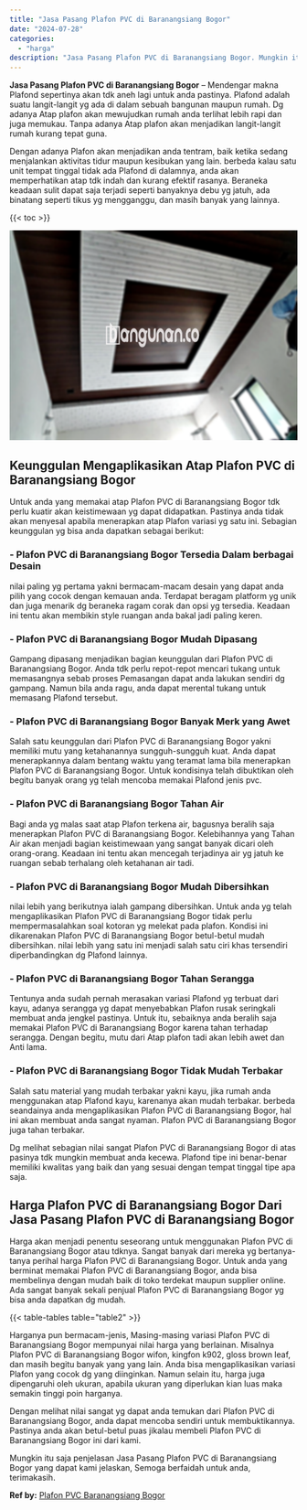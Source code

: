```yaml
---
title: "Jasa Pasang Plafon PVC di Baranangsiang Bogor"
date: "2024-07-28"
categories: 
  - "harga"
description: "Jasa Pasang Plafon PVC di Baranangsiang Bogor. Mungkin itu saja penjelasan Jasa Pasang Plafon PVC di Baranangsiang Bogor yang dapat kami jelaskan, Semoga ber..."
---
```


**Jasa Pasang Plafon PVC di Baranangsiang Bogor** – Mendengar makna Plafond sepertinya akan tdk aneh lagi untuk anda pastinya. Plafond adalah suatu langit-langit yg ada di dalam sebuah bangunan maupun rumah. Dg adanya Atap plafon akan mewujudkan rumah anda terlihat lebih rapi dan juga memukau. Tanpa adanya Atap plafon akan menjadikan langit-langit rumah kurang tepat guna.

Dengan adanya Plafon akan menjadikan anda tentram, baik ketika sedang menjalankan aktivitas tidur maupun kesibukan yang lain. berbeda kalau satu unit tempat tinggal tidak ada Plafond di dalamnya, anda akan memperhatikan atap tdk indah dan kurang efektif rasanya. Beraneka keadaan sulit dapat saja terjadi seperti banyaknya debu yg jatuh, ada binatang seperti tikus yg mengganggu, dan masih banyak yang lainnya.

{{< toc >}}

![Jasa Pasang Plafon PVC di Baranangsiang Bogor](/images/flafond-pvc-murah05.png)

## Keunggulan Mengaplikasikan Atap Plafon PVC di Baranangsiang Bogor

Untuk anda yang memakai atap Plafon PVC di Baranangsiang Bogor tdk perlu kuatir akan keistimewaan yg dapat didapatkan. Pastinya anda tidak akan menyesal apabila menerapkan atap Plafon variasi yg satu ini. Sebagian keunggulan yg bisa anda dapatkan sebagai berikut:

### \- Plafon PVC di Baranangsiang Bogor Tersedia Dalam berbagai Desain

nilai paling yg pertama yakni bermacam-macam desain yang dapat anda pilih yang cocok dengan kemauan anda. Terdapat beragam platform yg unik dan juga menarik dg beraneka ragam corak dan opsi yg tersedia. Keadaan ini tentu akan membikin style ruangan anda bakal jadi paling keren.

### \- Plafon PVC di Baranangsiang Bogor Mudah Dipasang

Gampang dipasang menjadikan bagian keunggulan dari Plafon PVC di Baranangsiang Bogor. Anda tdk perlu repot-repot mencari tukang untuk memasangnya sebab proses Pemasangan dapat anda lakukan sendiri dg gampang. Namun bila anda ragu, anda dapat merental tukang untuk memasang Plafond tersebut.

### \- Plafon PVC di Baranangsiang Bogor Banyak Merk yang Awet

Salah satu keunggulan dari Plafon PVC di Baranangsiang Bogor yakni memiliki mutu yang ketahanannya sungguh-sungguh kuat. Anda dapat menerapkannya dalam bentang waktu yang teramat lama bila menerapkan Plafon PVC di Baranangsiang Bogor. Untuk kondisinya telah dibuktikan oleh begitu banyak orang yg telah mencoba memakai Plafond jenis pvc.

### \- Plafon PVC di Baranangsiang Bogor Tahan Air

Bagi anda yg malas saat atap Plafon terkena air, bagusnya beralih saja menerapkan Plafon PVC di Baranangsiang Bogor. Kelebihannya yang Tahan Air akan menjadi bagian keistimewaan yang sangat banyak dicari oleh orang-orang. Keadaan ini tentu akan mencegah terjadinya air yg jatuh ke ruangan sebab terhalang oleh ketahanan air tadi.

### \- Plafon PVC di Baranangsiang Bogor Mudah Dibersihkan

nilai lebih yang berikutnya ialah gampang dibersihkan. Untuk anda yg telah mengaplikasikan Plafon PVC di Baranangsiang Bogor tidak perlu mempermasalahkan soal kotoran yg melekat pada plafon. Kondisi ini dikarenakan Plafon PVC di Baranangsiang Bogor betul-betul mudah dibersihkan. nilai lebih yang satu ini menjadi salah satu ciri khas tersendiri diperbandingkan dg Plafond lainnya.

### \- Plafon PVC di Baranangsiang Bogor Tahan Serangga

Tentunya anda sudah pernah merasakan variasi Plafond yg terbuat dari kayu, adanya serangga yg dapat menyebabkan Plafon rusak seringkali membuat anda jengkel pastinya. Untuk itu, sebaiknya anda beralih saja memakai Plafon PVC di Baranangsiang Bogor karena tahan terhadap serangga. Dengan begitu, mutu dari Atap plafon tadi akan lebih awet dan Anti lama.

### \- Plafon PVC di Baranangsiang Bogor Tidak Mudah Terbakar

Salah satu material yang mudah terbakar yakni kayu, jika rumah anda menggunakan atap Plafond kayu, karenanya akan mudah terbakar. berbeda seandainya anda mengaplikasikan Plafon PVC di Baranangsiang Bogor, hal ini akan membuat anda sangat nyaman. Plafon PVC di Baranangsiang Bogor juga tahan terbakar.

Dg melihat sebagian nilai sangat Plafon PVC di Baranangsiang Bogor di atas pasinya tdk mungkin membuat anda kecewa. Plafond tipe ini benar-benar memiliki kwalitas yang baik dan yang sesuai dengan tempat tinggal tipe apa saja.

## Harga Plafon PVC di Baranangsiang Bogor Dari Jasa Pasang Plafon PVC di Baranangsiang Bogor

Harga akan menjadi penentu seseorang untuk menggunakan Plafon PVC di Baranangsiang Bogor atau tdknya. Sangat banyak dari mereka yg bertanya-tanya perihal harga Plafon PVC di Baranangsiang Bogor. Untuk anda yang berminat memakai Plafon PVC di Baranangsiang Bogor, anda bisa membelinya dengan mudah baik di toko terdekat maupun supplier online. Ada sangat banyak sekali penjual Plafon PVC di Baranangsiang Bogor yg bisa anda dapatkan dg mudah.

{{< table-tables table="table2" >}}

Harganya pun bermacam-jenis, Masing-masing variasi Plafon PVC di Baranangsiang Bogor mempunyai nilai harga yang berlainan. Misalnya Plafon PVC di Baranangsiang Bogor wifon, kingfon k902, gloss brown leaf, dan masih begitu banyak yang yang lain. Anda bisa mengaplikasikan variasi Plafon yang cocok dg yang diinginkan. Namun selain itu, harga juga dipengaruhi oleh ukuran, apabila ukuran yang diperlukan kian luas maka semakin tinggi poin harganya.

Dengan melihat nilai sangat yg dapat anda temukan dari Plafon PVC di Baranangsiang Bogor, anda dapat mencoba sendiri untuk membuktikannya. Pastinya anda akan betul-betul puas jikalau membeli Plafon PVC di Baranangsiang Bogor ini dari kami.

Mungkin itu saja penjelasan Jasa Pasang Plafon PVC di Baranangsiang Bogor yang dapat kami jelaskan, Semoga berfaidah untuk anda, terimakasih.

**Ref by:** [Plafon PVC Baranangsiang Bogor](https://id.wikipedia.org/wiki/Plafon)
